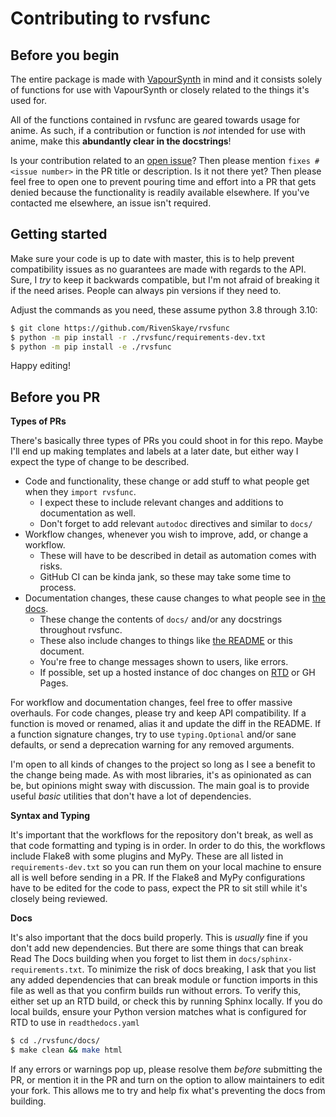 # Contributing to rvsfunc

## Before you begin

The entire package is made with [VapourSynth](vapoursynth.com/) in mind and
it consists solely of functions for use with VapourSynth or closely related
to the things it's used for.

All of the functions contained in rvsfunc are geared towards usage for anime.
As such, if a contribution or function is _not_ intended for use with anime,
make this **abundantly clear in the docstrings**!

Is your contribution related to an [open issue](https://github.com/RivenSkaye/rvsfunc/issues)?
Then please mention `fixes #<issue number>` in the PR title or description.
Is it not there yet? Then please feel free to open one to prevent pouring time
and effort into a PR that gets denied because the functionality is readily
available elsewhere. If you've contacted me elsewhere, an issue isn't required.

## Getting started

Make sure your code is up to date with master, this is to help prevent
compatibility issues as no guarantees are made with regards to the API. Sure,
I *try* to keep it backwards compatible, but I'm not afraid of breaking it
if the need arises. People can always pin versions if they need to.

Adjust the commands as you need, these assume python 3.8 through 3.10:
```bash
$ git clone https://github.com/RivenSkaye/rvsfunc
$ python -m pip install -r ./rvsfunc/requirements-dev.txt
$ python -m pip install -e ./rvsfunc
```
Happy editing!

## Before you PR

**Types of PRs**

There's basically three types of PRs you could shoot in for this repo.
Maybe I'll end up making templates and labels at a later date, but either
way I expect the type of change to be described.

- Code and functionality, these change or add stuff to what people get when they `import rvsfunc`.
  - I expect these to include relevant changes and additions to documentation as well.
  - Don't forget to add relevant `autodoc` directives and similar to `docs/`
- Workflow changes, whenever you wish to improve, add, or change a workflow.
  - These will have to be described in detail as automation comes with risks.
  - GitHub CI can be kinda jank, so these may take some time to process.
- Documentation changes, these cause changes to what people see in [the docs](https://rvsfunc.tae.moe/).
  - These change the contents of `docs/` and/or any docstrings throughout rvsfunc.
  - These also include changes to things like [the README](./README.md) or this document.
  - You're free to change messages shown to users, like errors.
  - If possible, set up a hosted instance of doc changes on [RTD](https://readthedocs.org/) or GH Pages.

For workflow and documentation changes, feel free to offer massive overhauls.
For code changes, please try and keep API compatibility. If a function is moved or renamed,
alias it and update the diff in the README. If a function signature changes, try to use
`typing.Optional` and/or sane defaults, or send a deprecation warning for any removed arguments.

I'm open to all kinds of changes to the project so long as I see a benefit to the change being made.
As with most libraries, it's as opinionated as can be, but opinions might sway with discussion.
The main goal is to provide useful _basic_ utilities that don't have a lot of dependencies.

**Syntax and Typing**

It's important that the workflows for the repository don't break, as well as
that code formatting and typing is in order.
In order to do this, the workflows include Flake8 with some plugins and MyPy.
These are all listed in `requirements-dev.txt` so you can run them on your local machine
to ensure all is well before sending in a PR.
If the Flake8 and MyPy configurations have to be edited for the code to pass, expect
the PR to sit still while it's closely being reviewed.

**Docs**

It's also important that the docs build properly. This is _usually_ fine
if you don't add new dependencies. But there are some things that can break
Read The Docs building when you forget to list them in `docs/sphinx-requirements.txt`.
To minimize the risk of docs breaking, I ask that you list any added dependencies
that can break module or function imports in this file as well as that you
confirm builds run without errors. To verify this, either set up an RTD build,
or check this by running Sphinx locally. If you do local builds, ensure your Python
version matches what is configured for RTD to use in `readthedocs.yaml`
```bash
$ cd ./rvsfunc/docs/
$ make clean && make html
```
If any errors or warnings pop up, please resolve them _before_ submitting the PR,
or mention it in the PR and turn on the option to allow maintainers to edit your fork.
This allows me to try and help fix what's preventing the docs from building.
